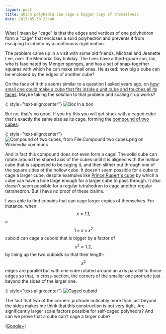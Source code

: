 ```yaml
---
layout: post
title: Which polyhedra can cage a bigger copy of themselves?
date: 2017-05-30 22:40
---
```

What I mean by "cage" is that the edges and vertices of one polyhedron form a "cage" that encloses a solid polyhedron and prevents it from escaping to infinity by a continuous rigid motion.

The problem came up in a visit with some old friends, Michael and Jeanette Lee, over the Memorial Day holiday. The Lees have a third-grade son, Ian, who is fascinated by Menger sponges, and has a set of snap-together squares with which he can make small ones. He asked: how big a cube can be enclosed by the edges of another cube?

On the face of it this seems similar to a question I asked years ago, on [how small one could make a cube that fits inside a unit cube and touches all its faces](http://www.ics.uci.edu/~eppstein/junkyard/box-in-box.html). Maybe taking the solution to that problem and scaling it up works?

{: style="text-align:center"}
![Box in a box](http://www.ics.uci.edu/~eppstein/junkyard/qtvr/boxinbox.gif)

But no, that's no good. If you try this you will get stuck with a caged cube that's exactly the same size as its cage, forming the [compound of two cubes](https://en.wikipedia.org/wiki/Compound_of_two_cubes):

{: style="text-align:center"}
![Compound of two cubes, from File:Compound two cubes.png on Wikimedia commons]({{site.baseurl}}/assets/2017/Compound_two_cubes.png)

And in fact this compound does not even form a cage! The solid cube can rotate around the shared axis of the cubes until it is aligned with the hollow cube that is supposed to be caging it, and then slither out through one of the square sides of the hollow cube.
It doesn't seem possible for a cube to cage a larger cube, despite examples like [Prince Rupert's cube](https://en.wikipedia.org/wiki/Prince_Rupert%27s_cube) by which a cube can have a hole large enough for a larger cube to pass through. It also doesn't seem possible for a regular tetrahedron to cage another regular tetrahedron. But I have no proof of these claims.

I was able to find cuboids that can cage larger copies of themselves. For instance, when $$x\approx 1.1,$$ a $$1\times x\times x^2$$ cuboid can cage a cuboid that is bigger by a factor of $$x^2\approx 1.2,$$ by lining up the two cuboids so that their length-$$x^2$$ edges are parallel but with one cube rotated around an axis parallel to those edges so that, in cross-section, the corners of the smaller one protrude just beyond the sides of the larger one.

{: style="text-align:center"}
![Caged cuboid]({{site.baseurl}}/assets/2017/caged-cuboid.svg)

The fact that two of the corners protrude noticably more than just beyond the sides makes me think that this construction is not very tight.
Are significantly larger scale factors possible for self-caged polyhedra?
And can we prove that a cube can't cage a larger cube?

([Google+](https://web.archive.org/web/20190217230439/https://plus.google.com/100003628603413742554/posts/M9yUTPy59NK))
